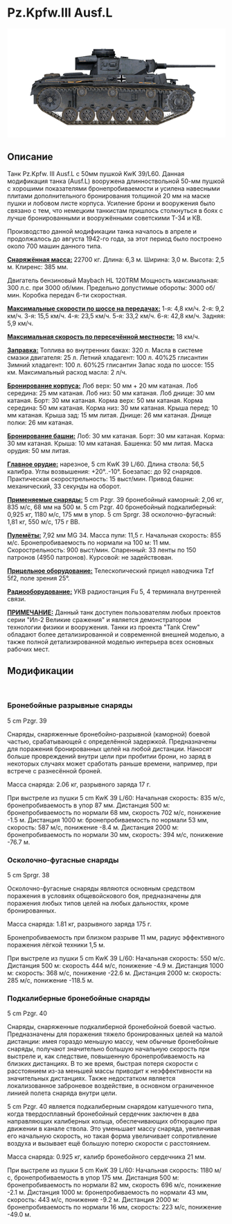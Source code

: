 ﻿# Pz.Kpfw.III Ausf.L

![_pziii-l](../images/_pziii-l.png)

## Описание

Танк Pz.Kpfw. III Ausf.L с 50мм пушкой KwK 39/L60. Данная модификация танка (Ausf.L) вооружена длинноствольной 50-мм пушкой с хорошими показателями бронепробиваемости и усилена навесными плитами дополнительного бронирования толщиной 20 мм на маске пушки и лобовом листе корпуса. Усиление брони и вооружения было связано с тем, что немецким танкистам пришлось столкнуться в боях с лучше бронированными и вооружёнными советскими Т-34 и КВ.

Производство данной модификации танка началось в апреле и продолжалось до августа 1942-го года, за этот период было построено около 700 машин данного типа.

<b><u>Снаряжённая масса:</u></b> 22700 кг.
Длина: 6,3 м.
Ширина: 3,0 м.
Высота: 2,5 м.
Клиренс: 385 мм.

Двигатель бензиновый Maybach HL 120TRM
Мощность максимальная: 300 л.с. при 3000 об/мин.
Предельно допустимые обороты: 3000 об/мин.
Коробка передач 6-ти скоростная.

<b><u>Максимальные скорости по шоссе на передачах:</u></b>
1-я: 4,8 км/ч.
2-я: 9,2 км/ч.
3-я: 15,5 км/ч.
4-я: 23,5 км/ч.
5-я: 33,2 км/ч.
6-я: 42,8 км/ч.
Задняя: 5,9 км/ч.

<b><u>Максимальная скорость по пересечённой местности:</u></b> 18 км/ч.

<b><u>Заправка:</u></b>
Топлива во внутренних баках: 320 л.
Масла в системе смазки двигателя: 25 л.
Летний хладагент: 100 л. 40%25 глисантин
Зимний хладагент: 100 л. 60%25 глисантин
Запас хода по шоссе: 155 км.
Максимальный расход масла: 2 л/ч.

<b><u>Бронирование корпуса:</u></b>
Лоб верх: 50 мм + 20 мм катаная.
Лоб середина: 25 мм катаная.
Лоб низ: 50 мм катаная.
Лоб днище: 30 мм катаная.
Борт: 30 мм катаная.
Корма верх: 50 мм катаная.
Корма середина: 50 мм катаная.
Корма низ: 30 мм катаная.
Крыша перед: 10 мм катаная.
Крыша зад: 15 мм литая.
Днище: 26 мм катаная.
Днище полки: 26 мм катаная.

<b><u>Бронирование башни:</u></b>
Лоб: 30 мм катаная.
Борт: 30 мм катаная.
Корма: 30 мм катаная.
Крыша: 10 мм катаная.
Башенка: 50 мм литая.
Маска орудия: 50 мм литая.

<b><u>Главное орудие:</u></b> нарезное, 5 cm KwK 39 L/60.
Длина ствола: 56,5 калибра.
Углы возвышения: +20°..-10°.
Боезапас: до 92 снарядов.
Практическая скорострельность: 15 выст/мин.
Привод башни: механический, 33 секунды на оборот.

<b><u>Применяемые снаряды:</u></b>
5 cm Pzgr. 39 бронебойный каморный: 2,06 кг, 835 м/с, 68 мм на 500 м.
5 cm Pzgr. 40 бронебойный подкалиберный: 0,925 кг, 1180 м/с, 175 мм в упор.
5 cm Sprgr. 38 осколочно-фугасный: 1,81 кг, 550 м/с, 175 г ВВ.

<b><u>Пулемёты:</u></b> 7,92 мм MG 34.
Масса пули: 11,5 г.
Начальная скорость: 855 м/с.
Бронепробиваемость по нормали на 100 м: 11 мм.
Скорострельность: 900 выст/мин.
Спаренный: 33 ленты по 150 патронов (4950 патронов).
Курсовой: не задействован.

<b><u>Прицельное оборудование:</u></b>
Телескопический прицел наводчика Tzf 5f2, поле зрения 25°.

<b><u>Радиооборудование:</u></b> УКВ радиостанция Fu 5, 4 терминала внутренней связи.


<b><u>ПРИМЕЧАНИЕ:</u></b>
Данный танк доступен пользователям любых проектов серии "Ил-2 Великие сражения" и является демонстратором технологии физики и вооружения.
Танки из проекта "Tank Crew" обладают более детализированной и современной внешней моделью, а также полной детализированной моделью интерьера всех основных рабочих мест.

## Модификации
﻿

### Бронебойные разрывные снаряды

5 cm Pzgr. 39

Снаряды, снаряженные бронебойно-разрывной (каморной) боевой частью, срабатывающей с определённой задержкой. Предназначены для поражения бронированных целей на любой дистанции. Наносят больше провреждений внутри цели при пробитии брони, но заряд в некоторых случаях может сработать раньше времени, например, при встрече с разнесённой броней.

Масса снаряда: 2.06 кг, разрывного заряда 17 г.

При выстреле из пушки 5 cm KwK 39 L/60:
Начальная скорость: 835 м/с, бронепробиваемость в упор 87 мм.
Дистанция 500 м: бронепробиваемость по нормали 68 мм, скорость 702 м/с, понижение -1.5 м.
Дистанция 1000 м: бронепробиваемость по нормали 53 мм, скорость: 587 м/с, понижение -8.4 м.
Дистанция 2000 м: бронепробиваемость по нормали 30 мм, скорость: 394 м/с, понижение -76.7 м.﻿

### Осколочно-фугасные снаряды

5 cm Sprgr. 38

Осколочно-фугасные снаряды являются основным средством поражения в условиях общевойскового боя, предназначены для поражения любых типов целей на любых дальностях, кроме бронированных.

Масса снаряда: 1.81 кг, разрывного заряда 175 г.

Бронепробиваемость при близком разрыве 11 мм, радиус эффективного поражения лёгкой техники 1,5 м.

При выстреле из пушки 5 cm KwK 39 L/60:
Начальная скорость: 550 м/с.
Дистанция 500 м: скорость 444 м/с, понижение -4.9 м.
Дистанция 1000 м: скорость: 368 м/с, понижение -22.6 м.
Дистанция 2000 м: скорость: 285 м/с, понижение -118.5 м.﻿

### Подкалиберные бронебойные снаряды

5 cm Pzgr. 40

Снаряды, снаряженные подкалиберной бронебойной боевой частью. Предназначены для поражения тяжело бронированных целей на малой дистанции: имея гораздо меньшую массу, чем обычные бронебойные снаряды, получают значительно большую начальную скорость при выстреле и, как следствие, повышенную бронепробиваемость на близких дистанциях. В то же время, быстрая потеря скорости с расстоянием из-за меньшей массы приводит к неэффективности на значительных дистанциях. Также недостатком является локализованное заброневое воздействие, в основном ограниченное линией полета снаряда внутри цели.

5 cm Pzgr. 40 является подкалиберным снарядом катушечного типа, когда твердосплавный бронебойный сердечник заключен в два направляющих калиберных кольца, обеспечивающих обтюрацию при движении в канале ствола. Это уменьшает массу снаряда, увеличивая его начальную скорость, но такая форма увеличивает сопротивление воздуха и вызывает ещё большую потерю скорости с расстоянием.

Масса снаряда: 0.925 кг, калибр бронебойного сердечника 21 мм.

При выстреле из пушки 5 cm KwK 39 L/60:
Начальная скорость: 1180 м/с, бронепробиваемость в упор 175 мм.
Дистанция 500 м: бронепробиваемость по нормали 82 мм, скорость 696 м/с, понижение -2.1 м.
Дистанция 1000 м: бронепробиваемость по нормали 43 мм, скорость: 443 м/с, понижение -9.2 м.
Дистанция 2000 м: бронепробиваемость по нормали 16 мм, скорость: 223 м/с, понижение -49.0 м.
